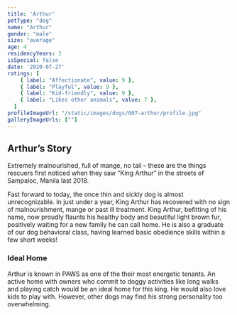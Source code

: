 ```yaml
---
title: 'Arthur'
petType: "dog"
name: "Arthur"
gender: "male"
size: "average"
age: 4
residencyYears: 3
isSpecial: false
date: '2020-07-27'
ratings: [
    { label: "Affectionate", value: 9 },
    { label: "Playful", value: 9 },
    { label: "Kid-friendly", value: 9 },
    { label: "Likes other animals", value: 7 },
  ]
profileImageUrl: "/static/images/dogs/007-arthur/profile.jpg"
galleryImageUrls: [""]
---
```


## Arthur’s Story

Extremely malnourished, full of mange, no tail – these are the things rescuers first noticed when they saw “King Arthur” in the streets of Sampaloc, Manila last 2018.

Fast forward to today, the once thin and sickly dog is almost unrecognizable. In just under a year, King Arthur has recovered with no sign of malnourishment, mange or past ill treatment. King Arthur, befitting of his name, now proudly flaunts his healthy body and beautiful light brown fur, positively waiting for a new family he can call home. He is also a graduate of our dog behavioral class, having learned basic obedience skills within a few short weeks!

### Ideal Home

Arthur is known in PAWS as one of the their most energetic tenants. An active home with owners who commit to doggy activities like long walks and playing catch would be an ideal home for this king. He would also love kids to play with. However, other dogs may find his strong personality too overwhelming.
